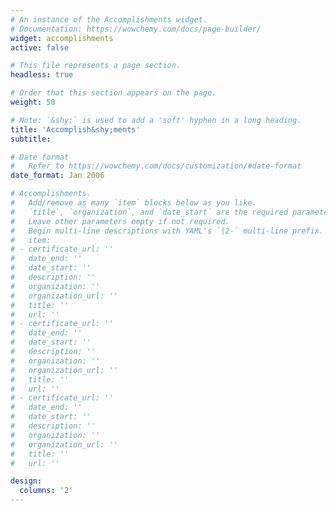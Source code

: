 ```yaml
---
# An instance of the Accomplishments widget.
# Documentation: https://wowchemy.com/docs/page-builder/
widget: accomplishments
active: false

# This file represents a page section.
headless: true

# Order that this section appears on the page.
weight: 50

# Note: `&shy;` is used to add a 'soft' hyphen in a long heading.
title: 'Accomplish&shy;ments'
subtitle:

# Date format
#   Refer to https://wowchemy.com/docs/customization/#date-format
date_format: Jan 2006

# Accomplishments.
#   Add/remove as many `item` blocks below as you like.
#   `title`, `organization`, and `date_start` are the required parameters.
#   Leave other parameters empty if not required.
#   Begin multi-line descriptions with YAML's `|2-` multi-line prefix.
#   item:
# - certificate_url: ''
#   date_end: ''
#   date_start: ''
#   description: ''
#   organization: ''
#   organization_url: ''
#   title: ''
#   url: ''
# - certificate_url: ''
#   date_end: ''
#   date_start: ''
#   description: ''
#   organization: ''
#   organization_url: ''
#   title: ''
#   url: ''
# - certificate_url: ''
#   date_end: ''
#   date_start: ''
#   description: ''
#   organization: ''
#   organization_url: ''
#   title: ''
#   url: ''

design:
  columns: '2' 
---
```

